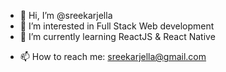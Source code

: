 - 👋 Hi, I’m @sreekarjella
- 👀 I’m interested in Full Stack Web development
- 🌱 I’m currently learning ReactJS & React Native
<!--- 💞️ I’m looking to work with a good company --->
- 📫 How to reach me: sreekarjella@gmail.com

<!---
sreekarjella/sreekarjella is a ✨ special ✨ repository because its `README.md` (this file) appears on your GitHub profile.
You can click the Preview link to take a look at your changes.
--->
